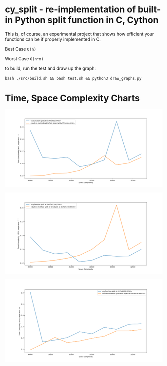 # cy_split - re-implementation of built-in Python split function in C, Cython

This is, of course, an experimental project that shows how efficient your functions can be if properly implemented in C.

Best Case `O(n)`

Worst Case `O(n*m)`

to build, run the test and draw up the graph:

`bash ./src/build.sh && bash test.sh && python3 draw_graphs.py`


# Time, Space Complexity Charts

![alt text](https://github.com/BeAllAround/cy_split/blob/main/benchmarks/graphs/Figure_1.png)

![alt text](https://github.com/BeAllAround/cy_split/blob/main/benchmarks/graphs/Figure_2.png)

![alt text](https://github.com/BeAllAround/cy_split/blob/main/benchmarks/graphs/Figure_3.png)
